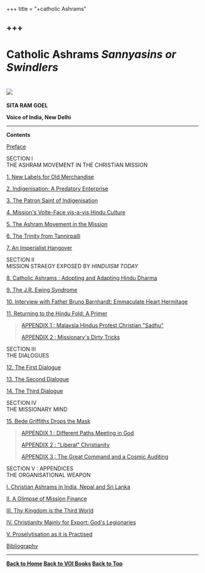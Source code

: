 +++
title = "+catholic Ashrams"

+++
------------------------------------------------------------------------

# Catholic Ashrams *Sannyasins or Swindlers*

# ![](ca.jpg)

**SITA RAM GOEL**  
 

**Voice of India, New Delhi**

------------------------------------------------------------------------

**Contents**

[Preface](pre.htm)

SECTION I  
THE ASHRAM MOVEMENT IN THE CHRISTIAN MISSION

[1. New Labels for Old Merchandise](ch01.htm)

[2. Indigenisation: A Predatory Enterprise](ch02.htm)

[3. The Patron Saint of Indigenisation](ch03.htm)

[4. Mission's Volte-Face vis-a-vis Hindu Culture](ch04.htm)

[5. The Ashram Movement in the Mission](ch05.htm)

[6. The Trinity from Tannirpalli](ch06.htm)

[7. An Imperialist Hangover](ch07.htm)

SECTION II  
MISSION STRAEGY EXPOSED BY *HINDUISM TODAY*

[8. Catholic Ashrams : Adopting and Adapting Hindu Dharma](ch08.htm)

[9. The J.R. Ewing Syndrome](ch09.htm)

[10. Interview with Father Bruno Barnhardt](ch10.htm)[: Emmaculate Heart
Hermitage](ch10.htm)

[11. Returning to the Hindu Fold: A Primer](ch11.htm)

> [APPENDIX 1 : Malaysia Hindus Protest Christian "Sadhu"](ch11app1.htm)
>
> [APPENDIX 2 : Missionary's Dirty Tricks](ch11app2.htm)

SECTION III  
THE DIALOGUES  

[12. The First Dialogue](ch12.htm)

[13. The Second Dialogue](ch13.htm)

[14. The Third Dialogue](ch14.htm)

SECTION IV  
THE MISSIONARY MIND  

[15. Bede Griffiths Drops the Mask](ch15.htm)

> [APPENDIX 1 : Different Paths Meeting in God](ch15app1.htm)
>
> [APPENDIX 2 : "Liberal" Christianity](ch15app2.htm)
>
> [APPENDIX 3 : The Great Command and a Cosmic Auditing](ch15app3.htm)

SECTION V : APPENDICES  
THE ORGANISATIONAL WEAPON  

[I. Christian Ashrams in India, Nepal and Sri Lanka](app1.htm)

[II. A Glimpse of Mission Finance](app2.htm)

[III. Thy Kingdom is the Third World](app3.htm)

[IV. Christianity Mainly for Export: God's Legionaries](app4.htm)

[V. Proselytisation as it is Practised](app5.htm)  

[Bibliography](bib.htm)

------------------------------------------------------------------------

**[Back to Home](http://voiceofdharma.org)    [Back to VOI
Books](http://voiceofdharma.org/books)    [Back to Top](#top)**
